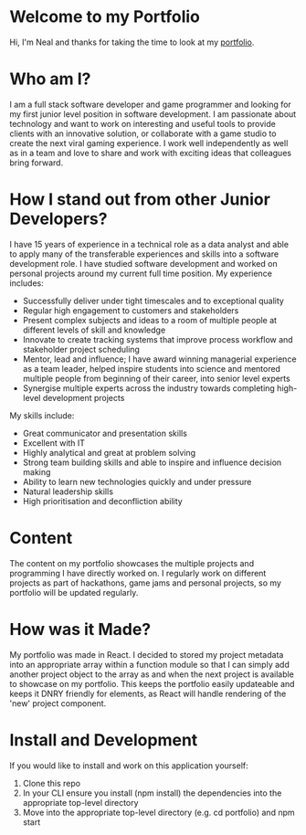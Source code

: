 # Welcome to my Portfolio

Hi, I'm Neal and thanks for taking the time to look at my [portfolio](https://nlw-portfolio.netlify.app/).

# Who am I?

I am a full stack software developer and game programmer and looking for my first junior level position in software development. I am passionate about technology and want to work on interesting and useful tools to provide clients with an innovative solution, or collaborate with a game studio to create the next viral gaming experience. I work well independently as well as in a team and love to share and work with exciting ideas that colleagues bring forward.  

# How I stand out from other Junior Developers?

I have 15 years of experience in a technical role as a data analyst and able to apply many of the transferable experiences and skills into a software development role. I have studied software development and worked on personal projects around my current full time position.
My experience includes:
- Successfully deliver under tight timescales and to exceptional quality
- Regular high engagement to customers and stakeholders
- Present complex subjects and ideas to a room of multiple people at different levels of skill and knowledge
- Innovate to create tracking systems that improve process workflow and stakeholder project scheduling
- Mentor, lead and influence; I have award winning managerial experience as a team leader, helped inspire students into science and mentored multiple people from beginning of their career, into senior level experts
- Synergise multiple experts across the industry towards completing high-level development projects
  
My skills include:
- Great communicator and presentation skills
- Excellent with IT
- Highly analytical and great at problem solving
- Strong team building skills and able to inspire and influence decision making
- Ability to learn new technologies quickly and under pressure
- Natural leadership skills
- High prioritisation and deconfliction ability

# Content

The content on my portfolio showcases the multiple projects and programming I have directly worked on. I regularly work on different projects as part of hackathons, game jams and personal projects, so my portfolio will be updated regularly.

# How was it Made?

My portfolio was made in React. I decided to stored my project metadata into an appropriate array within a function module so that I can simply add another project object to the array as and when the next project is available to showcase on my portfolio. This keeps the portfolio easily updateable and keeps it DNRY friendly for elements, as React will handle rendering of the 'new' project component.

# Install and Development

If you would like to install and work on this application yourself:
1. Clone this repo
2. In your CLI ensure you install (npm install) the dependencies into the appropriate top-level directory
3. Move into the appropriate top-level directory (e.g. cd portfolio) and npm start